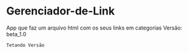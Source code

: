 # Gerenciador-de-Link
 App que faz um arquivo html com os seus links em categorias
 Versão: beta_1.0
 ~~~Versão 1.0
 Tetando Versão
 ~~~
